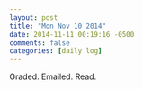 ```yaml
---
layout: post
title: "Mon Nov 10 2014"
date: 2014-11-11 00:19:16 -0500
comments: false
categories: [daily log]
---
```


Graded. Emailed. Read.
